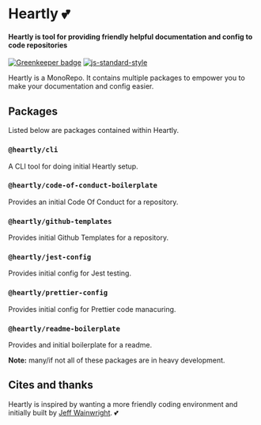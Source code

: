 # Heartly 💕

#### Heartly is tool for providing friendly helpful documentation and config to code repositories

[![Greenkeeper badge](https://badges.greenkeeper.io/heartly/heartly.svg)](https://greenkeeper.io/)
[![js-standard-style](https://img.shields.io/badge/code%20style-standard-brightgreen.svg)](http://standardjs.com)

Heartly is a MonoRepo. It contains multiple packages to empower you to make your documentation and config easier.

## Packages

Listed below are packages contained within Heartly.

### `@heartly/cli`

A CLI tool for doing initial Heartly setup.

### `@heartly/code-of-conduct-boilerplate`

Provides an initial Code Of Conduct for a repository.

### `@heartly/github-templates`

Provides initial Github Templates for a repository.

### `@heartly/jest-config`

Provides initial config for Jest testing.

### `@heartly/prettier-config`

Provides initial config for Prettier code manacuring.

### `@heartly/readme-boilerplate`

Provides and initial boilerplate for a readme.

**Note:** many/if not all of these packages are in heavy development.

## Cites and thanks

Heartly is inspired by wanting a more friendly coding environment and initially built by [Jeff Wainwright](https://github.com/yowainwright). 💕
